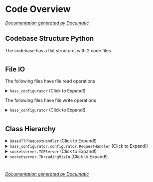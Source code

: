 # Code Overview

[_Documentation generated by Documatic_](https://www.documatic.com)

<!---Documatic-section-Codebase Structure Python-start--->
## Codebase Structure Python

The codebase has a flat structure, with 2 code files.

# #
<!---Documatic-section-Codebase Structure Python-end--->

<!---Documatic-section-File IO-start--->
## File IO

<!---Documatic-block-file_io-start--->
The following files have file read operations

<!---Documatic-block-hass_configurator-start--->
<details>
	<summary><code>hass_configurator</code> (Click to Expand!)</summary>

* hass_configurator.configurator
</details>
<!---Documatic-block-hass_configurator-end--->

The following files have file write operations

<!---Documatic-block-hass_configurator-start--->
<details>
	<summary><code>hass_configurator</code> (Click to Expand!)</summary>

* hass_configurator.configurator
</details>
<!---Documatic-block-hass_configurator-end--->
<!---Documatic-block-file_io-end--->

# #
<!---Documatic-section-File IO-end--->

<!---Documatic-section-Class Hierarchy-start--->
## Class Hierarchy

<!---Documatic-block-BaseHTTPRequestHandler-start--->
<details>
	<summary><code>BaseHTTPRequestHandler</code> (Click to Expand!)</summary>

* hass_configurator.configurator.RequestHandler
</details>
<!---Documatic-block-BaseHTTPRequestHandler-end--->

<!---Documatic-block-hass_configurator.configurator.RequestHandler-start--->
<details>
	<summary><code>hass_configurator.configurator.RequestHandler</code> (Click to Expand!)</summary>

* hass_configurator.configurator.AuthHandler
</details>
<!---Documatic-block-hass_configurator.configurator.RequestHandler-end--->

<!---Documatic-block-socketserver.TCPServer-start--->
<details>
	<summary><code>socketserver.TCPServer</code> (Click to Expand!)</summary>

* hass_configurator.configurator.SimpleServer
</details>
<!---Documatic-block-socketserver.TCPServer-end--->

<!---Documatic-block-socketserver.ThreadingMixIn-start--->
<details>
	<summary><code>socketserver.ThreadingMixIn</code> (Click to Expand!)</summary>

* hass_configurator.configurator.SimpleServer
</details>
<!---Documatic-block-socketserver.ThreadingMixIn-end--->

# #
<!---Documatic-section-Class Hierarchy-end--->

[_Documentation generated by Documatic_](https://www.documatic.com)
